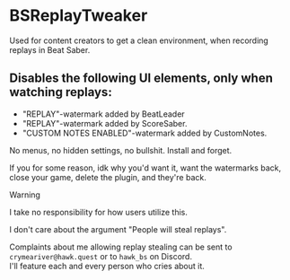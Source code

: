 # BSReplayTweaker
Used for content creators to get a clean environment, when recording replays in Beat Saber.

## Disables the following UI elements, only when watching replays:
- "REPLAY"-watermark added by BeatLeader
- "REPLAY"-watermark added by ScoreSaber.
- "CUSTOM NOTES ENABLED"-watermark added by CustomNotes.

No menus, no hidden settings, no bullshit. Install and forget.

If you for some reason, idk why you'd want it, want the watermarks back, close your game, delete the plugin, and they're back.

> [!WARNING]
> I take no responsibility for how users utilize this.
>    
> I don't care about the argument "People will steal replays".
>
> Complaints about me allowing replay stealing can be sent to `crymeariver@hawk.quest` or to `hawk_bs` on Discord.  
> I'll feature each and every person who cries about it.
